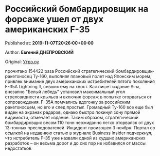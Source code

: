 
# Российский бомбардировщик на форсаже ушел от двух американских F-35

Published at: **2019-11-07T20:26:00+00:00**

Author: **Евгений ДНЕПРОВСКИЙ**

Original: [Утро.ру](https://utro.ru/army/2019/11/07/1423804.shtml)

прочитано 154422 раза
Российский стратегический бомбардировщик-ракетоносец Ту-160, выполняя плановый полет над Японским морем, привлек внимание двух американских истребителей пятого поколения F-35A Lightning II, севших ему на хвост.
Как пишет издание Sina, внезапно "Белый лебедь" установил максимальный угол стреловидности крыльев и включил форсаж в попытке оторваться от сопровождения.
F-35A помчались вдогонку за российским ракетоносцем, но его и след простыл. Громадный Ту-160 все еще был виден на экранах радаров, однако быстро покинул зону прямой видимости, отмечает издание. Таким образом, стратегический бомбардировщик весом 110 тонн неожиданно легко оторвался от двух 13-тонных преследователей.
Инцидент произошел 3 ноября.
Портал со ссылкой на недавнюю статью в журнале Business Insider подчеркнул, что истребитель F-35 уже назвали одной из худших американских разработок – он весьма дорог и до сих пор не избавился от массы недостатков.
